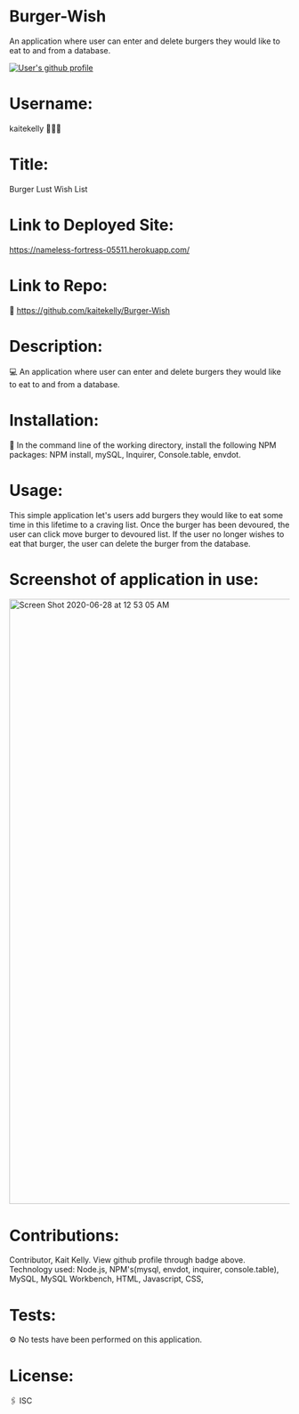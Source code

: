 # Burger-Wish
An application where user can enter and delete burgers they would like to eat to and from a database.

<a href="https://github.com/kaitekelly"><img src="https://img.shields.io/badge/Github%20page-kaitekelly-1abc9c.svg" alt="User's github profile"></a>

<!-- ![alt text](https://github.com/kaitekelly.png) -->

# Username: 
kaitekelly 👩🏻‍💻

# Title:
Burger Lust Wish List

# Link to Deployed Site:
https://nameless-fortress-05511.herokuapp.com/

# Link to Repo:
🚀 https://github.com/kaitekelly/Burger-Wish

# Description:
💻 An application where user can enter and delete burgers they would like to eat to and from a database.

# Installation: 
💾 In the command line of the working directory, install the following NPM packages: NPM install, mySQL, Inquirer, Console.table, envdot.

# Usage: 
This simple application let's users add burgers they would like to eat some time in this lifetime to a craving list. Once the burger has been devoured, the user can click move burger to devoured list. If the user no longer wishes to eat that burger, the user can delete the burger from the database. 


# Screenshot of application in use:

<img width="1087" alt="Screen Shot 2020-06-28 at 12 53 05 AM" src="https://user-images.githubusercontent.com/61023907/85941780-d2aa1f80-b8d9-11ea-8572-4e358ae8fc0a.png">



# Contributions: 
Contributor, Kait Kelly. View github profile through badge above. 
Technology used: Node.js, NPM's(mysql, envdot, inquirer, console.table), MySQL, MySQL Workbench,  HTML, Javascript, CSS, 

# Tests: 
⚙️ No tests have been performed on this application. 

# License: 
🖇 ISC


